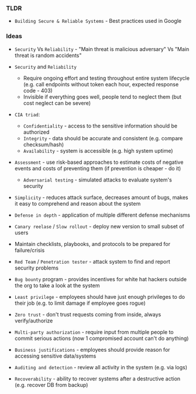 ### TLDR
* `Building Secure & Reliable Systems` - Best practices used in Google

### Ideas
* `Security` Vs `Reliability` - "Main threat is malicious adversary" Vs "Main threat is random accidents"
* `Security` and `Reliability`
  * Require ongoing effort and testing throughout entire system lifecycle (e.g. call endpoints without token each hour, expected response code - 403)
  * Invisible if everything goes well, people tend to neglect them (but cost neglect can be severe)
* `CIA triad`:
  * `Confidentiality` - access to the sensitive information should be authorized
  * `Integrity` - data should be accurate and consistent (e.g. compare checksum/hash)
  * `Availability` - system is accessible (e.g. high system uptime)
* `Assessment` - use risk-based approaches to estimate costs of negative events and costs of preventing them (if prevention is cheaper - do it)
  * `Adversarial testing` - simulated attacks to evaluate system's security

* `Simplicity` - reduces attack surface, decreases amount of bugs, makes it easy to comprehend and reason about the system
* `Defense in depth` - application of multiple different defense mechanisms
* `Canary reelase` / `Slow rollout` - deploy new version to small subset of users
* Maintain checklists, playbooks, and protocols to be prepared for failure/crisis
* `Red Team` / `Penetration tester` - attack system to find and report security problems
* `Bug bounty` program - provides incentives for white hat hackers outside the org to take a look at the system

* `Least privilege` - employees should have just enough privileges to do their job (e.g. to limit damage if employee goes rogue)
* `Zero trust` - don't trust requests coming from inside, always verify/authorize
* `Multi-party authorization` - require input from multiple people to commit serious actions (now 1 compromised account can't do anything)
* `Business justifications` - employees should provide reason for accessing sensitive data/systems
* `Auditing and detection` - review all activity in the system (e.g. via logs)
* `Recoverability` - ability to recover systems after a destructive action (e.g. recover DB from backup)
